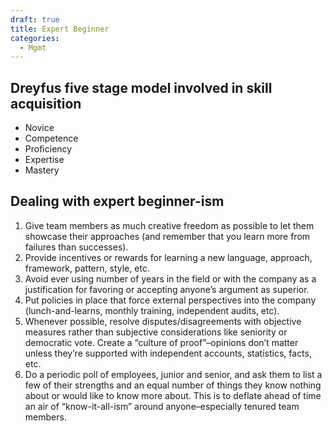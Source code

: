 ```yaml
---
draft: true
title: Expert Beginner
categories:
  - Mgmt
---
```

## Dreyfus five stage model involved in skill acquisition

- Novice
- Competence
- Proficiency
- Expertise 
- Mastery



 ## Dealing with expert beginner-ism

1. Give team members as much creative freedom as possible to let them showcase their approaches (and remember that you learn more from failures than successes).
1. Provide incentives or rewards for learning a new language, approach, framework, pattern, style, etc.
1. Avoid ever using number of years in the field or with the company as a justification for favoring or accepting anyone’s argument as superior.
1. Put policies in place that force external perspectives into the company (lunch-and-learns, monthly training, independent audits, etc).
1. Whenever possible, resolve disputes/disagreements with objective measures rather than subjective considerations like seniority or democratic vote.
Create a “culture of proof”–opinions don’t matter unless they’re supported with independent accounts, statistics, facts, etc.
1. Do a periodic poll of employees, junior and senior, and ask them to list a few of their strengths and an equal number of things they know nothing about or would like to know more about. This is to deflate ahead of time an air of “know-it-all-ism” around anyone–especially tenured team members.


